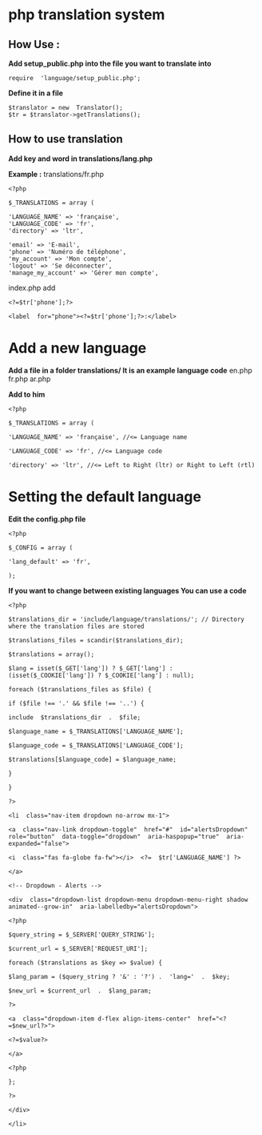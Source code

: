 
# php translation system


## How Use :

**Add setup_public.php into the file you want to translate into**

    require  'language/setup_public.php';

**Define it in a file**

    $translator = new  Translator();
    $tr = $translator->getTranslations();

## **How to use translation**

**Add key and word in translations/lang.php**

**Example :**
translations/fr.php

    <?php
    
    $_TRANSLATIONS = array (
    
    'LANGUAGE_NAME' => 'française',    
    'LANGUAGE_CODE' => 'fr',
    'directory' => 'ltr',
         
    'email' => 'E-mail',
	'phone' => 'Numéro de téléphone',
	'my_account' => 'Mon compte',
	'logout' => 'Se déconnecter',
	'manage_my_account' => 'Gérer mon compte',



index.php add

    <?=$tr['phone'];?>
    
    <label  for="phone"><?=$tr['phone'];?>:</label>

# Add a new language


**Add a file in a folder
translations/
It is an example language code**
en.php
fr.php
ar.php

**Add to him**

    <?php
    
    $_TRANSLATIONS = array (
    
    'LANGUAGE_NAME' => 'française', //<= Language name
    
    'LANGUAGE_CODE' => 'fr', //<= Language code
    
    'directory' => 'ltr', //<= Left to Right (ltr) or Right to Left (rtl)


# Setting the default language

**Edit the config.php file**

    <?php
    
    $_CONFIG = array (
    
    'lang_default' => 'fr',
    
    );


**If you want to change between existing languages
You can use a code**

    <?php
    
    $translations_dir = 'include/language/translations/'; // Directory where the translation files are stored
    
    $translations_files = scandir($translations_dir);
    
    $translations = array();
    
    $lang = isset($_GET['lang']) ? $_GET['lang'] : (isset($_COOKIE['lang']) ? $_COOKIE['lang'] : null);
    
    foreach ($translations_files as $file) {
    
    if ($file !== '.' && $file !== '..') {
    
    include  $translations_dir  .  $file;
    
    $language_name = $_TRANSLATIONS['LANGUAGE_NAME'];
    
    $language_code = $_TRANSLATIONS['LANGUAGE_CODE'];
    
    $translations[$language_code] = $language_name;
    
    }
    
    }
    
    ?>

    <li  class="nav-item dropdown no-arrow mx-1">
    
    <a  class="nav-link dropdown-toggle"  href="#"  id="alertsDropdown"  role="button"  data-toggle="dropdown"  aria-haspopup="true"  aria-expanded="false">
    
    <i  class="fas fa-globe fa-fw"></i>  <?=  $tr['LANGUAGE_NAME'] ?>
    
    </a>
    
    <!-- Dropdown - Alerts -->
    
    <div  class="dropdown-list dropdown-menu dropdown-menu-right shadow animated--grow-in"  aria-labelledby="alertsDropdown">
    
    <?php
    
    $query_string = $_SERVER['QUERY_STRING'];
    
    $current_url = $_SERVER['REQUEST_URI'];
    
    foreach ($translations as $key => $value) {
    
    $lang_param = ($query_string ? '&' : '?') .  'lang='  .  $key;
    
    $new_url = $current_url  .  $lang_param;
    
    ?>
    
    <a  class="dropdown-item d-flex align-items-center"  href="<?=$new_url?>">
    
    <?=$value?>
    
    </a>
    
    <?php
    
    };
    
    ?>
    
    </div>
    
    </li>


